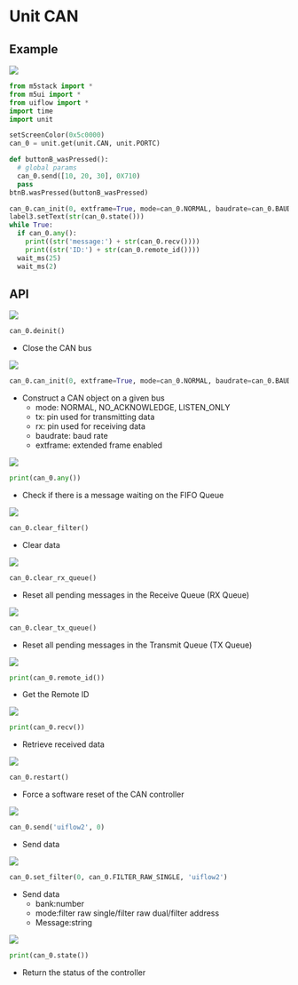 # Unit CAN

## Example

<img class="blockly_svg" src="https://m5stack.oss-cn-shenzhen.aliyuncs.com/resource/docs/static/assets/img/uiflow/blockly/unit/can/uiflow_block_example.svg">

```python
from m5stack import *
from m5ui import *
from uiflow import *
import time
import unit

setScreenColor(0x5c0000)
can_0 = unit.get(unit.CAN, unit.PORTC)

def buttonB_wasPressed():
  # global params
  can_0.send([10, 20, 30], 0X710)
  pass
btnB.wasPressed(buttonB_wasPressed)

can_0.can_init(0, extframe=True, mode=can_0.NORMAL, baudrate=can_0.BAUDRATE_250K, tx_io=17, rx_io=16, auto_restart=False)
label3.setText(str(can_0.state()))
while True:
  if can_0.any():
    print((str('message:') + str(can_0.recv())))
    print((str('ID:') + str(can_0.remote_id())))
  wait_ms(25)
  wait_ms(2)
```

## API

<img class="blockly_svg" src="https://m5stack.oss-cn-shenzhen.aliyuncs.com/resource/docs/static/assets/img/uiflow/blockly/unit/can/uiflow_block_unit_can_deinit.svg">

```python
can_0.deinit()
```

- Close the CAN bus

<img class="blockly_svg" src="https://m5stack.oss-cn-shenzhen.aliyuncs.com/resource/docs/static/assets/img/uiflow/blockly/unit/can/uiflow_block_unit_can_init.svg">

```python
can_0.can_init(0, extframe=True, mode=can_0.NORMAL, baudrate=can_0.BAUDRATE_250K, tx_io=17, rx_io=16, auto_restart=False)
```

- Construct a CAN object on a given bus
  - mode: NORMAL, NO_ACKNOWLEDGE, LISTEN_ONLY
  - tx: pin used for transmitting data
  - rx: pin used for receiving data
  - baudrate: baud rate
  - extframe: extended frame enabled

<img class="blockly_svg" src="https://m5stack.oss-cn-shenzhen.aliyuncs.com/resource/docs/static/assets/img/uiflow/blockly/unit/can/uiflow_block_unit_can_any.svg">

```python
print(can_0.any())
```

- Check if there is a message waiting on the FIFO Queue

<img class="blockly_svg" src="https://m5stack.oss-cn-shenzhen.aliyuncs.com/resource/docs/static/assets/img/uiflow/blockly/unit/can/uiflow_block_unit_can_clearfilter.svg">

```python
can_0.clear_filter()
```

- Clear data

<img class="blockly_svg" src="https://m5stack.oss-cn-shenzhen.aliyuncs.com/resource/docs/static/assets/img/uiflow/blockly/unit/can/uiflow_block_unit_can_clear_rx_queue.svg">

```python
can_0.clear_rx_queue()
```

- Reset all pending messages in the Receive Queue (RX Queue)

<img class="blockly_svg" src="https://m5stack.oss-cn-shenzhen.aliyuncs.com/resource/docs/static/assets/img/uiflow/blockly/unit/can/uiflow_block_unit_can_clear_tx_queue.svg">

```python
can_0.clear_tx_queue()
```

- Reset all pending messages in the Transmit Queue (TX Queue)

<img class="blockly_svg" src="https://m5stack.oss-cn-shenzhen.aliyuncs.com/resource/docs/static/assets/img/uiflow/blockly/unit/can/uiflow_block_unit_can_get_remoteid.svg">

```python
print(can_0.remote_id())
```

- Get the Remote ID

<img class="blockly_svg" src="https://m5stack.oss-cn-shenzhen.aliyuncs.com/resource/docs/static/assets/img/uiflow/blockly/unit/can/uiflow_block_unit_can_recv.svg">

```python
print(can_0.recv())
```

- Retrieve received data

<img class="blockly_svg" src="https://m5stack.oss-cn-shenzhen.aliyuncs.com/resource/docs/static/assets/img/uiflow/blockly/unit/can/uiflow_block_unit_can_restart.svg">

```python
can_0.restart()
```

- Force a software reset of the CAN controller

<img class="blockly_svg" src="https://m5stack.oss-cn-shenzhen.aliyuncs.com/resource/docs/static/assets/img/uiflow/blockly/unit/can/uiflow_block_unit_can_send.svg">

```python
can_0.send('uiflow2', 0)
```

- Send data

<img class="blockly_svg" src="https://m5stack.oss-cn-shenzhen.aliyuncs.com/resource/docs/static/assets/img/uiflow/blockly/unit/can/uiflow_block_unit_can_set_filter.svg">

```python
can_0.set_filter(0, can_0.FILTER_RAW_SINGLE, 'uiflow2')
```

- Send data
  - bank:number
  - mode:filter raw single/filter raw dual/filter address
  - Message:string

<img class="blockly_svg" src="https://m5stack.oss-cn-shenzhen.aliyuncs.com/resource/docs/static/assets/img/uiflow/blockly/unit/can/uiflow_block_unit_can_state.svg">

```python
print(can_0.state())
```

- Return the status of the controller
